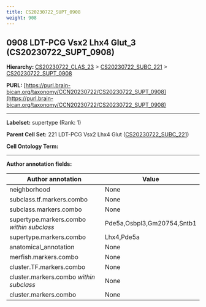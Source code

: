 ```yaml
---
title: CS20230722_SUPT_0908
weight: 908
---
```

## 0908 LDT-PCG Vsx2 Lhx4 Glut_3 (CS20230722_SUPT_0908)
<b>Hierarchy: </b>
[CS20230722_CLAS_23](../CS20230722_CLAS_23) >
[CS20230722_SUBC_221](../CS20230722_SUBC_221) >
[CS20230722_SUPT_0908](../CS20230722_SUPT_0908)

**PURL:** [https://purl.brain-bican.org/taxonomy/CCN20230722/CS20230722_SUPT_0908](https://purl.brain-bican.org/taxonomy/CCN20230722/CS20230722_SUPT_0908)

---


**Labelset:** supertype (Rank: 1)

**Parent Cell Set:** 221 LDT-PCG Vsx2 Lhx4 Glut ([CS20230722_SUBC_221](../CS20230722_SUBC_221))



**Cell Ontology Term:** 

[MARKER GENES.]: #


---

[TRANSFERRED ANNOTATIONS.]: #


[AUTHOR ANNOTATION FIELDS.]: #


**Author annotation fields:**

| Author annotation | Value |
|-------------------|-------|
|neighborhood|None|
|subclass.tf.markers.combo|None|
|subclass.markers.combo|None|
|supertype.markers.combo _within subclass_|Pde5a,Osbpl3,Gm20754,Sntb1|
|supertype.markers.combo|Lhx4,Pde5a|
|anatomical_annotation|None|
|merfish.markers.combo|None|
|cluster.TF.markers.combo|None|
|cluster.markers.combo _within subclass_|None|
|cluster.markers.combo|None|
